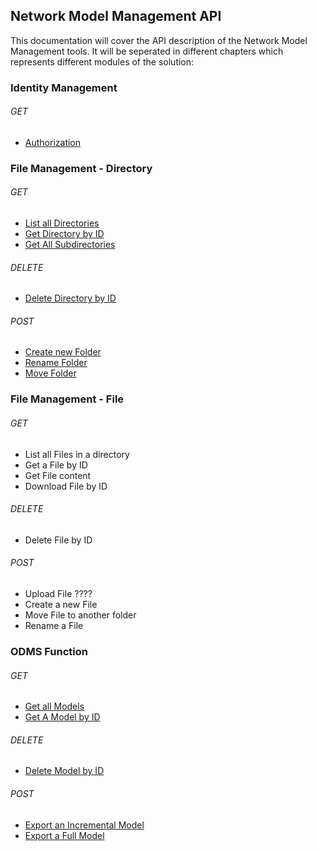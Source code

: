 ## Network Model Management API
This documentation will cover the API description of the Network Model Management tools.
It will be seperated in different chapters which represents different modules of the solution:

### Identity Management
###### GET
- [Authorization](IdentityManagement/Authorization.md)

### File Management - Directory
###### GET
- [List all Directories](Filemanagement/ListAllDirectories.md)
- [Get Directory by ID](Filemanagement/GetDirectoryByID.md)
- [Get All Subdirectories](Filemanagement/GetAllSubdirectories.md)
###### DELETE
- [Delete Directory by ID](Filemanagement/DeleteDirectoryByID.md)
###### POST
- [Create new Folder](Filemanagement/CreateNewFolder.md)
- [Rename Folder](Filemanagement/RenameFolder.md)
- [Move Folder](Filemanagement/MoveFolder.md)

### File Management - File
###### GET
- List all Files in a directory
- Get a File by ID
- Get File content
- Download File by ID
###### DELETE
- Delete File by ID
###### POST
- Upload File ????
- Create a new File
- Move File to another folder
- Rename a File

### ODMS Function
###### GET
- [Get all Models](CIMModelManagement/ListAllModels.md)
- [Get A Model by ID](CIMModelManagement/GetModelByID.md)
###### DELETE
- [Delete Model by ID](CIMModelManagement/DeleteModelByID.md)
###### POST
- [Export an Incremental Model](CIMModelManagement/ExportIncrementalModel.md)
- [Export a Full Model](CIMModelManagement/ExportFullModel.md)